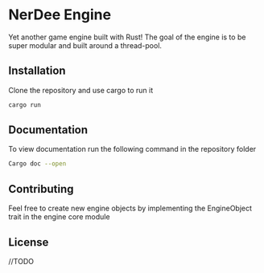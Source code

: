 # NerDee Engine

Yet another game engine built with Rust! The goal of the engine is to be super modular and built around a thread-pool.

## Installation

Clone the repository and use cargo to run it

```bash
cargo run
```

## Documentation

To view documentation run the following command in the repository folder

```bash
Cargo doc --open
```

## Contributing
Feel free to create new engine objects by implementing the EngineObject trait in the engine core module

## License
//TODO